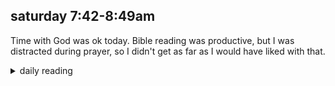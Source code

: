 ## saturday 7:42-8:49am

Time with God was ok today. Bible reading was productive, but I was distracted during prayer, so I didn't get as far as I would have liked with that.

<details markdown="1">
<summary>daily reading</summary>

| {{ page.date | date: "%B %-d, %Y" }} |
| :-------------: |
| [2 Chron. 6:12–42; 1 John 5; Hab. 1; Luke 20]({% link _Bible/Bible-year-1.md %}) |
| [WCF Chapter 13]({% link _wcf/wcf-month-1.md %}) |
| [The Athanasian Creed](https://threeforms.org/the-athanasian-creed/) |

</details>